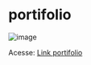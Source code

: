 # portifolio
![image](https://github.com/kainanps/portifolio/assets/44482376/ca7307b8-21db-453e-8091-585cc43a1f83)

Acesse: [Link portifolio](https://kainanps.github.io/portifolio/)

